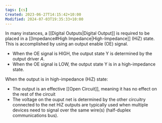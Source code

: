 ```yaml
---
tags: [cs]
Created: 2023-06-27T14:15:42+10:00
Modified: 2024-07-03T19:35:33+10:00
---
```

In many instances, a [[Digital Outputs|Digital Output]] is required to be placed in a [[Impedance#High Impedance|High-Impedance]] (HiZ) state. This is accomplished by using an output enable (OE) signal.

- When the OE signal is HIGH, the output state Y is determined by the output driver $A$.
- When the OE signal is LOW, the output state Y is in a high-impedance state.

When the output is in high-impedance (HiZ) state:
- The output is an effective [[Open Circuit]], meaning it has no effect on the rest of the circuit
- The voltage on the ouput net is determined by the other circuitry connected to the net
HiZ outputs are typically used when multiple devices need to signal over the same wire(s) (half-duplex communications bus).